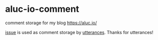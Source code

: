 # aluc-io-comment
comment storage for my blog https://aluc.io/

[issue][issue] is used as comment storage by [utterances][utterances].
Thanks for utterances!

[utterances]: https://utteranc.es/
[issue]: https://github.com/b6pzeusbc54tvhw5jgpyw8pwz2x6gs/aluc-io-comment/issues
